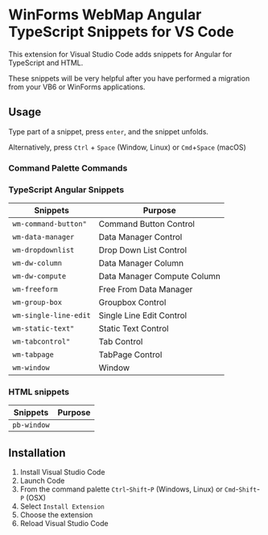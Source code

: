 # WinForms WebMap Angular TypeScript Snippets for VS Code

This extension for Visual Studio Code adds snippets for Angular for TypeScript and HTML.

These snippets will be very helpful after you have performed a migration from your VB6 or WinForms applications.

## Usage

Type part of a snippet, press `enter`, and the snippet unfolds.

Alternatively, press `Ctrl` + `Space` (Window, Linux) or `Cmd`+`Space` (macOS)

### Command Palette Commands

### TypeScript Angular Snippets

| Snippets                                              | Purpose                         |
| ------------------------------------------------------|---------------------------------|
| `wm-command-button"`                                  | Command Button Control          |
| `wm-data-manager`                                     | Data Manager Control            |
| `wm-dropdownlist`                                     | Drop Down List Control          |
| `wm-dw-column`                                        | Data Manager Column             |
| `wm-dw-compute`                                       | Data Manager Compute Column     |
| `wm-freeform`                                         | Free From Data Manager          |
| `wm-group-box`                                        | Groupbox Control                |
| `wm-single-line-edit`                                 | Single Line Edit Control        |
| `wm-static-text"`                                     | Static Text Control             |
| `wm-tabcontrol"`                                      | Tab Control                     |
| `wm-tabpage`                                          | TabPage Control                 |
| `wm-window`                                           | Window                          |


### HTML snippets

| Snippets                                              | Purpose                         |
| ------------------------------------------------------|---------------------------------|
| `pb-window`                                           |                                 |

## Installation

1. Install Visual Studio Code
1. Launch Code
1. From the command palette `Ctrl`-`Shift`-`P` (Windows, Linux) or `Cmd`-`Shift`-`P` (OSX)
1. Select `Install Extension`
1. Choose the extension
1. Reload Visual Studio Code